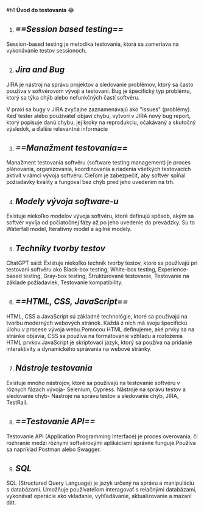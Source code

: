 #h1 **Úvod do testovania** :joy:

1. ## *==Session based testing==*

Session-based testing je metodika testovania, ktorá sa zameriava na vykonávanie testov sessionoch. 

2. ## *Jira and Bug*

JIRA je nástroj na správu projektov a sledovanie problémov, ktorý sa často používa v softvérovom vývoji a testovaní. Bug je špecifický typ problému, ktorý sa týka chýb alebo nefunkčných častí softvéru.

V praxi sa bugy v JIRA zvyčajne zaznamenávajú ako "issues" (problémy). Keď tester alebo používateľ objaví chybu, vytvorí v JIRA nový bug report, ktorý popisuje danú chybu, jej kroky na reprodukciu, očakávaný a skutočný výsledok, a ďalšie relevantné informácie

3. ## *==Manažment testovania==* 

Manažment testovania softvéru (software testing management) je proces plánovania, organizovania, koordinovania a riadenia všetkých testovacích aktivít v rámci vývoja softvéru. Cieľom je zabezpečiť, aby softvér spĺňal požiadavky kvality a fungoval bez chýb pred jeho uvedením na trh.

4. ## *Modely vývoja software-u* 

Existuje niekoľko modelov vývoja softvéru, ktoré definujú spôsob, akým sa softvér vyvíja od počiatočnej fázy až po jeho uvedenie do prevádzky. Su to Waterfall model, Iteratívny model a agilné modely.

5. ## *Techniky tvorby testov*

ChatGPT said:
Existuje niekoľko techník tvorby testov, ktoré sa používajú pri testovaní softvéru ako Black-box testing, White-box testing, Experience-based testing, Gray-box testing, Štruktúrované testovanie, Testovanie na základe požiadaviek, Testovanie kompatibility.

6. ## *==HTML, CSS, JavaScript==*

HTML, CSS a JavaScript sú základné technológie, ktoré sa používajú na tvorbu moderných webových stránok. Každá z nich má svoju špecifickú úlohu v procese vývoja webu.Pomocou HTML definujeme, aké prvky sa na stránke objavia, CSS sa používa na formátovanie vzhľadu a rozloženia HTML prvkov.JavaScript je skriptovací jazyk, ktorý sa používa na pridanie interaktivity a dynamického správania na webové stránky. 

7. ## *Nástroje testovania* 

Existuje mnoho nástrojov, ktoré sa používajú na testovanie softvéru v rôznych fázach vývoja- Selenium, Cypress.  Nástroje na správu testov a sledovanie chýb-  Nástroje na správu testov a sledovanie chýb, JIRA, TestRail.

8. ## *==Testovanie API==* 

Testovanie API (Application Programming Interface) je proces overovania, či rozhranie medzi rôznymi softvérovými aplikáciami správne funguje.Používa sa napríklad Postman alebo Swagger.

9. ## *SQL*

SQL (Structured Query Language) je jazyk určený na správu a manipuláciu s databázami. Umožňuje používateľom interagovať s relačnými databázami, vykonávať operácie ako vkladanie, vyhľadávanie, aktualizovanie a mazaní dát.
